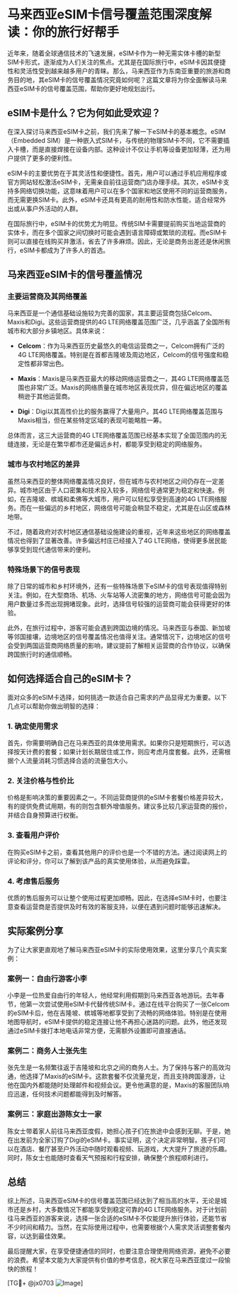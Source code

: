 # 马来西亚eSIM卡信号覆盖范围深度解读：你的旅行好帮手

近年来，随着全球通信技术的飞速发展，eSIM卡作为一种无需实体卡槽的新型SIM卡形式，逐渐成为人们关注的焦点。尤其是在国际旅行中，eSIM卡因其便捷性和灵活性受到越来越多用户的青睐。那么，马来西亚作为东南亚重要的旅游和商务目的地，其eSIM卡的信号覆盖情况究竟如何呢？这篇文章将为你全面解读马来西亚eSIM卡的信号覆盖范围，帮助你更好地规划出行。

## eSIM卡是什么？它为何如此受欢迎？

在深入探讨马来西亚eSIM卡之前，我们先来了解一下eSIM卡的基本概念。eSIM（Embedded SIM）是一种嵌入式SIM卡，与传统的物理SIM卡不同，它不需要插入卡槽，而是直接焊接在设备内部。这种设计不仅让手机等设备更加轻薄，还为用户提供了更多的便利性。

eSIM卡的主要优势在于其灵活性和便捷性。首先，用户可以通过手机应用程序或官方网站轻松激活eSIM卡，无需亲自前往运营商门店办理手续。其次，eSIM卡支持多网络切换功能，这意味着用户可以在多个国家和地区使用不同的运营商服务，而无需更换SIM卡。此外，eSIM卡还具有更高的耐用性和防水性能，适合经常外出或从事户外活动的人群。

在国际旅行中，eSIM卡的优势尤为明显。传统SIM卡需要提前购买当地运营商的实体卡，而在多个国家之间切换时可能会遇到语言障碍或繁琐的流程。而eSIM卡则可以直接在线购买并激活，省去了许多麻烦。因此，无论是商务出差还是休闲旅行，eSIM卡都成为了许多人的首选。

## 马来西亚eSIM卡的信号覆盖情况

### 主要运营商及其网络覆盖

马来西亚是一个通信基础设施较为完善的国家，其主要运营商包括Celcom、Maxis和Digi。这些运营商提供的4G LTE网络覆盖范围广泛，几乎涵盖了全国所有城市和大部分乡镇地区。具体来说：

- **Celcom**：作为马来西亚历史最悠久的电信运营商之一，Celcom拥有广泛的4G LTE网络覆盖。特别是在首都吉隆坡及周边地区，Celcom的信号强度和稳定性都非常出色。
  
- **Maxis**：Maxis是马来西亚最大的移动网络运营商之一，其4G LTE网络覆盖范围也非常广泛。Maxis的网络质量在城市地区表现优异，但在偏远地区的覆盖稍逊于其他运营商。

- **Digi**：Digi以其高性价比的服务赢得了大量用户。其4G LTE网络覆盖范围与Maxis相当，但在某些特定区域的表现可能略胜一筹。

总体而言，这三大运营商的4G LTE网络覆盖范围已经基本实现了全国范围内的无缝连接，无论是在繁华都市还是偏远乡村，都能享受到稳定的网络服务。

### 城市与农村地区的差异

虽然马来西亚的整体网络覆盖情况良好，但在城市与农村地区之间仍存在一定差异。城市地区由于人口密集和技术投入较多，网络信号通常更为稳定和快速。例如，在吉隆坡、槟城和柔佛等大城市，用户可以轻松享受到高速的4G LTE网络服务。而在一些偏远的乡村地区，网络信号可能会稍显不稳定，尤其是在山区或森林地带。

不过，随着政府对农村地区通信基础设施建设的重视，近年来这些地区的网络覆盖情况也得到了显著改善。许多偏远村庄已经接入了4G LTE网络，使得更多居民能够享受到现代通信带来的便利。

### 特殊场景下的信号表现

除了日常的城市和乡村环境外，还有一些特殊场景下eSIM卡的信号表现值得特别关注。例如，在大型商场、机场、火车站等人流密集的地方，网络信号可能会因为用户数量过多而出现拥堵现象。此时，选择信号较强的运营商可能会获得更好的体验。

此外，在旅行过程中，游客可能会遇到跨国边境的情况。马来西亚与泰国、新加坡等邻国接壤，边境地区的信号覆盖情况也值得关注。通常情况下，边境地区的信号会受到两国运营商网络质量的影响，建议提前了解相关运营商的合作协议，以确保跨国旅行时的通信顺畅。

## 如何选择适合自己的eSIM卡？

面对众多的eSIM卡选择，如何挑选一款适合自己需求的产品显得尤为重要。以下几点可以帮助你做出明智的选择：

### 1. 确定使用需求

首先，你需要明确自己在马来西亚的具体使用需求。如果你只是短期旅行，可以选择按天计费的套餐；如果计划长期居住或工作，则应考虑月度套餐。此外，还需根据个人流量消耗习惯选择合适的流量包大小。

### 2. 关注价格与性价比

价格是影响决策的重要因素之一。不同运营商提供的eSIM卡套餐价格差异较大，有的提供免费试用期，有的则包含额外增值服务。建议多比较几家运营商的报价，并结合自身预算进行权衡。

### 3. 查看用户评价

在购买eSIM卡之前，查看其他用户的评价也是一个不错的方法。通过阅读网上的评论和评分，你可以了解到该产品的真实使用体验，从而避免踩雷。

### 4. 考虑售后服务

优质的售后服务可以让整个使用过程更加顺畅。因此，在选择eSIM卡时，也要注意查看运营商是否提供及时有效的客服支持，以便在遇到问题时能够迅速解决。

## 实际案例分享

为了让大家更直观地了解马来西亚eSIM卡的实际使用效果，这里分享几个真实案例：

### 案例一：自由行游客小李

小李是一位热爱自由行的年轻人，他经常利用假期到马来西亚各地游玩。去年春节，他第一次尝试使用eSIM卡代替传统SIM卡。通过在线平台购买了一张Celcom的eSIM卡后，他在吉隆坡、槟城等地都享受到了流畅的网络体验。特别是在使用地图导航时，eSIM卡提供的稳定连接让他不再担心迷路的问题。此外，他还发现通过eSIM卡拨打本地电话非常方便，无需额外设置即可直接通话。

### 案例二：商务人士张先生

张先生是一名频繁往返于吉隆坡和北京之间的商务人士。为了保持与客户的高效沟通，他选择了Maxis的eSIM卡。这款套餐不仅流量充足，而且支持跨国漫游，让他在国内外都能随时处理邮件和视频会议。更令他满意的是，Maxis的客服团队响应迅速，任何技术问题都能得到及时解答。

### 案例三：家庭出游陈女士一家

陈女士带着家人前往马来西亚度假，她担心孩子们在旅途中会感到无聊。于是，她在出发前为全家订购了Digi的eSIM卡。事实证明，这个决定非常明智。孩子们可以在酒店、餐厅甚至户外活动中随时观看视频、玩游戏，大大提升了旅途的乐趣。同时，陈女士也能随时查看天气预报和行程安排，确保整个旅程顺利进行。

## 总结

综上所述，马来西亚eSIM卡的信号覆盖范围已经达到了相当高的水平，无论是城市还是乡村，大多数情况下都能享受到稳定可靠的4G LTE网络服务。对于计划前往马来西亚的游客来说，选择一张合适的eSIM卡不仅能提升旅行体验，还能节省不少时间和精力。当然，在实际使用过程中，也需要根据个人需求灵活调整套餐内容，以达到最佳效果。

最后提醒大家，在享受便捷通信的同时，也要注意合理使用网络资源，避免不必要的浪费。希望本文能为大家提供有价值的参考信息，祝大家在马来西亚度过一段愉快的旅程！

[TG💪+ @jx0703 ![Image](https://github.com/user-attachments/assets/dbca1d08-cadb-493c-b0ec-ad6f7a83f270)]